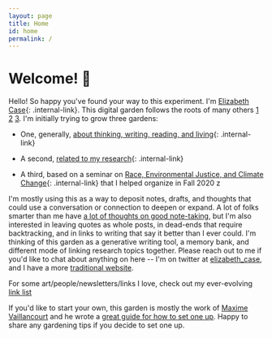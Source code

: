 ```yaml
---
layout: page
title: Home
id: home
permalink: /
---
```


# Welcome! 🌱

Hello! So happy you've found your way to this experiment. I'm [Elizabeth Case](/about){: .internal-link}. This digital garden follows the roots of many others [1](https://nesslabs.com/mind-garden) [2](https://nadiaeghbal.com/) [3](https://twitter.com/Mappletons/status/1250532315459194880).  I'm initially trying to grow three gardens:

+ One, generally, [about thinking, writing, reading, and living](/birdseyeview){: .internal-link}

+ A second, [related to my research](/researchoverview){: .internal-link}

+ A third, based on a seminar on [Race, Environmental Justice, and Climate Change](/race_ej_cc_seminar/syllabusrejcc){: .internal-link} that I helped organize in Fall 2020 z

I'm mostly using this as a way to deposit notes, drafts, and thoughts that could use a conversation or connection to deepen or expand. A lot of folks smarter than me have [a lot of thoughts on good note-taking](https://notes.andymatuschak.org/About_these_notes?stackedNotes=z3SjnvsB5aR2ddsycyXofbYR7fCxo7RmKW2be), but I'm also interested in leaving quotes as whole posts, in dead-ends that require backtracking, and in links to writing that say it better than I ever could. I'm thinking of this garden as a generative writing tool, a memory bank, and different mode of linking research topics together. Please reach out to me if you'd like to chat about anything on here -- I'm on twitter at [elizabeth_case](www.twitter.com/elizabeth_case), and I have a more [traditional website](www.elizabethcase.github.io).

For some art/people/newsletters/links I love, check out my ever-evolving [link list](/linklist)

If you'd like to start your own, this garden is mostly the work of [Maxime Vaillancourt](https://maximevaillancourt.com/) and he wrote a [great guide for how to set one up](https://maximevaillancourt.com/blog/setting-up-your-own-digital-garden-with-jekyll). Happy to share any gardening tips if you decide to set one up.
